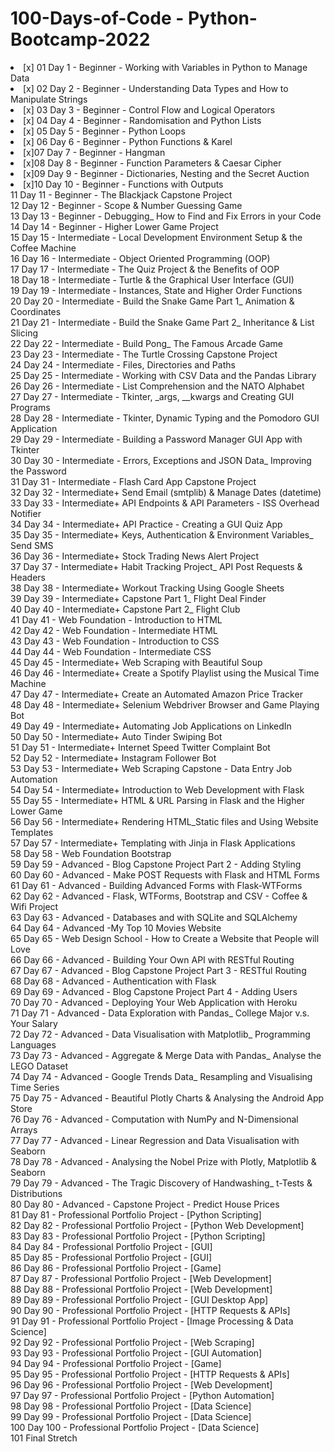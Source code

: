 # 100-Days-of-Code - Python-Bootcamp-2022
<li> [x] 01 Day 1 - Beginner - Working with Variables in Python to Manage Data <br>
<li> [x] 02 Day 2 - Beginner - Understanding Data Types and How to Manipulate Strings<br>
<li> [x] 03 Day 3 - Beginner - Control Flow and Logical Operators<br>
<li> [x] 04 Day 4 - Beginner - Randomisation and Python Lists<br>
<li> [x] 05 Day 5 - Beginner - Python Loops<br>
<li> [x] 06 Day 6 - Beginner - Python Functions & Karel<br>
<li> [x]07 Day 7 - Beginner - Hangman<br>
<li> [x]08 Day 8 - Beginner - Function Parameters & Caesar Cipher<br>
<li> [x]09 Day 9 - Beginner - Dictionaries, Nesting and the Secret Auction<br>
<li> [x]10 Day 10 - Beginner - Functions with Outputs<br>
11 Day 11 - Beginner - The Blackjack Capstone Project<br>
12 Day 12 - Beginner - Scope & Number Guessing Game<br>
13 Day 13 - Beginner - Debugging_ How to Find and Fix Errors in your Code<br>
14 Day 14 - Beginner - Higher Lower Game Project<br>
15 Day 15 - Intermediate - Local Development Environment Setup & the Coffee Machine<br>
16 Day 16 - Intermediate - Object Oriented Programming (OOP)<br>
17 Day 17 - Intermediate - The Quiz Project & the Benefits of OOP<br>
18 Day 18 - Intermediate - Turtle & the Graphical User Interface (GUI)<br>
19 Day 19 - Intermediate - Instances, State and Higher Order Functions<br>
20 Day 20 - Intermediate - Build the Snake Game Part 1_ Animation & Coordinates<br>
21 Day 21 - Intermediate - Build the Snake Game Part 2_ Inheritance & List Slicing<br>
22 Day 22 - Intermediate - Build Pong_ The Famous Arcade Game<br>
23 Day 23 - Intermediate - The Turtle Crossing Capstone Project<br>
24 Day 24 - Intermediate - Files, Directories and Paths<br>
25 Day 25 - Intermediate - Working with CSV Data and the Pandas Library<br>
26 Day 26 - Intermediate - List Comprehension and the NATO Alphabet<br>
27 Day 27 - Intermediate - Tkinter, _args, __kwargs and Creating GUI Programs<br>
28 Day 28 - Intermediate - Tkinter, Dynamic Typing and the Pomodoro GUI Application<br>
29 Day 29 - Intermediate - Building a Password Manager GUI App with Tkinter<br>
30 Day 30 - Intermediate - Errors, Exceptions and JSON Data_ Improving the Password<br>
31 Day 31 - Intermediate - Flash Card App Capstone Project<br>
32 Day 32 - Intermediate+ Send Email (smtplib) & Manage Dates (datetime)<br>
33 Day 33 - Intermediate+ API Endpoints & API Parameters - ISS Overhead Notifier<br>
34 Day 34 - Intermediate+ API Practice - Creating a GUI Quiz App<br>
35 Day 35 - Intermediate+ Keys, Authentication & Environment Variables_ Send SMS<br>
36 Day 36 - Intermediate+ Stock Trading News Alert Project<br>
37 Day 37 - Intermediate+ Habit Tracking Project_ API Post Requests & Headers<br>
38 Day 38 - Intermediate+ Workout Tracking Using Google Sheets<br>
39 Day 39 - Intermediate+ Capstone Part 1_ Flight Deal Finder<br>
40 Day 40 - Intermediate+ Capstone Part 2_ Flight Club<br>
41 Day 41 - Web Foundation - Introduction to HTML<br>
42 Day 42 - Web Foundation - Intermediate HTML<br>
43 Day 43 - Web Foundation - Introduction to CSS<br>
44 Day 44 - Web Foundation - Intermediate CSS<br>
45 Day 45 - Intermediate+ Web Scraping with Beautiful Soup<br>
46 Day 46 - Intermediate+ Create a Spotify Playlist using the Musical Time Machine<br>
47 Day 47 - Intermediate+ Create an Automated Amazon Price Tracker<br>
48 Day 48 - Intermediate+ Selenium Webdriver Browser and Game Playing Bot<br>
49 Day 49 - Intermediate+ Automating Job Applications on LinkedIn<br>
50 Day 50 - Intermediate+ Auto Tinder Swiping Bot<br>
51 Day 51 - Intermediate+ Internet Speed Twitter Complaint Bot<br>
52 Day 52 - Intermediate+ Instagram Follower Bot<br>
53 Day 53 - Intermediate+ Web Scraping Capstone - Data Entry Job Automation<br>
54 Day 54 - Intermediate+ Introduction to Web Development with Flask<br>
55 Day 55 - Intermediate+ HTML & URL Parsing in Flask and the Higher Lower Game<br>
56 Day 56 - Intermediate+ Rendering HTML_Static files and Using Website Templates<br>
57 Day 57 - Intermediate+ Templating with Jinja in Flask Applications<br>
58 Day 58 - Web Foundation Bootstrap<br>
59 Day 59 - Advanced - Blog Capstone Project Part 2 - Adding Styling<br>
60 Day 60 - Advanced - Make POST Requests with Flask and HTML Forms<br>
61 Day 61 - Advanced - Building Advanced Forms with Flask-WTForms<br>
62 Day 62 - Advanced - Flask, WTForms, Bootstrap and CSV - Coffee & Wifi Project<br>
63 Day 63 - Advanced - Databases and with SQLite and SQLAlchemy<br>
64 Day 64 - Advanced -My Top 10 Movies Website<br>
65 Day 65 - Web Design School - How to Create a Website that People will Love<br>
66 Day 66 - Advanced - Building Your Own API with RESTful Routing<br>
67 Day 67 - Advanced - Blog Capstone Project Part 3 - RESTful Routing<br>
68 Day 68 - Advanced - Authentication with Flask<br>
69 Day 69 - Advanced - Blog Capstone Project Part 4 - Adding Users<br>
70 Day 70 - Advanced - Deploying Your Web Application with Heroku<br>
71 Day 71 - Advanced - Data Exploration with Pandas_ College Major v.s. Your Salary<br>
72 Day 72 - Advanced - Data Visualisation with Matplotlib_ Programming Languages<br>
73 Day 73 - Advanced - Aggregate & Merge Data with Pandas_ Analyse the LEGO Dataset<br>
74 Day 74 - Advanced - Google Trends Data_ Resampling and Visualising Time Series<br>
75 Day 75 - Advanced - Beautiful Plotly Charts & Analysing the Android App Store<br>
76 Day 76 - Advanced - Computation with NumPy and N-Dimensional Arrays<br>
77 Day 77 - Advanced - Linear Regression and Data Visualisation with Seaborn<br>
78 Day 78 - Advanced - Analysing the Nobel Prize with Plotly, Matplotlib & Seaborn<br>
79 Day 79 - Advanced - The Tragic Discovery of Handwashing_ t-Tests & Distributions<br>
80 Day 80 - Advanced - Capstone Project  - Predict House Prices<br>
81 Day 81 - Professional Portfolio Project - [Python Scripting]<br>
82 Day 82 - Professional Portfolio Project - [Python Web Development]<br>
83 Day 83 - Professional Portfolio Project - [Python Scripting]<br>
84 Day 84 - Professional Portfolio Project - [GUI]<br>
85 Day 85 - Professional Portfolio Project - [GUI]<br>
86 Day 86 - Professional Portfolio Project - [Game]<br>
87 Day 87 - Professional Portfolio Project - [Web Development]<br>
88 Day 88 - Professional Portfolio Project - [Web Development]<br>
89 Day 89 - Professional Portfolio Project - [GUI Desktop App]<br>
90 Day 90 - Professional Portfolio Project - [HTTP Requests & APIs]<br>
91 Day 91 - Professional Portfolio Project - [Image Processing & Data Science]<br>
92 Day 92 - Professional Portfolio Project - [Web Scraping]<br>
93 Day 93 - Professional Portfolio Project - [GUI Automation]<br>
94 Day 94 - Professional Portfolio Project - [Game]<br>
95 Day 95 - Professional Portfolio Project - [HTTP Requests & APIs]<br>
96 Day 96 - Professional Portfolio Project - [Web Development]<br>
97 Day 97 - Professional Portfolio Project - [Python Automation]<br>
98 Day 98 - Professional Portfolio Project - [Data Science]<br>
99 Day 99 - Professional Portfolio Project - [Data Science]<br>
100 Day 100 - Professional Portfolio Project - [Data Science]<br>
101 Final Stretch


